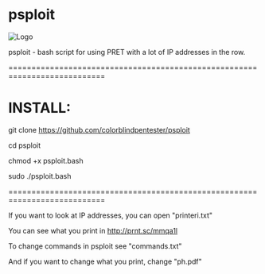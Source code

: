 # psploit

![Logo](https://prnt.sc/mmqmio)


psploit - bash script for using PRET with a lot of IP addresses in the row.

===========================================================================

# INSTALL:

git clone https://github.com/colorblindpentester/psploit

cd psploit

chmod +x psploit.bash


sudo ./psploit.bash

===========================================================================

If you want to look at IP addresses, you can open "printeri.txt"

You can see what you print in http://prnt.sc/mmqa1l

To change commands in psploit see "commands.txt"

And if you want to change what you print, change "ph.pdf"


